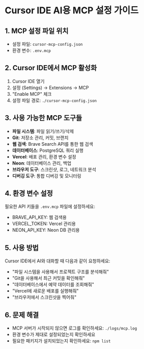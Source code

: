 # Cursor IDE AI용 MCP 설정 가이드

## 1. MCP 설정 파일 위치
- 설정 파일: `cursor-mcp-config.json`
- 환경 변수: `.env.mcp`

## 2. Cursor IDE에서 MCP 활성화
1. Cursor IDE 열기
2. 설정 (Settings) → Extensions → MCP
3. "Enable MCP" 체크
4. 설정 파일 경로: `./cursor-mcp-config.json`

## 3. 사용 가능한 MCP 도구들
- **파일 시스템**: 파일 읽기/쓰기/삭제
- **Git**: 저장소 관리, 커밋, 브랜치
- **웹 검색**: Brave Search API를 통한 웹 검색
- **데이터베이스**: PostgreSQL 쿼리 실행
- **Vercel**: 배포 관리, 환경 변수 설정
- **Neon**: 데이터베이스 관리, 백업
- **브라우저 도구**: 스크린샷, 로그, 네트워크 분석
- **디버깅 도구**: 통합 디버깅 및 모니터링

## 4. 환경 변수 설정
필요한 API 키들을 `.env.mcp` 파일에 설정하세요:
- BRAVE_API_KEY: 웹 검색용
- VERCEL_TOKEN: Vercel 관리용
- NEON_API_KEY: Neon DB 관리용

## 5. 사용 방법
Cursor IDE에서 AI와 대화할 때 다음과 같이 요청하세요:
- "파일 시스템을 사용해서 프로젝트 구조를 분석해줘"
- "Git을 사용해서 최근 커밋을 확인해줘"
- "데이터베이스에서 예약 데이터를 조회해줘"
- "Vercel에 새로운 배포를 실행해줘"
- "브라우저에서 스크린샷을 찍어줘"

## 6. 문제 해결
- MCP 서버가 시작되지 않으면 로그를 확인하세요: `./logs/mcp.log`
- 환경 변수가 제대로 설정되었는지 확인하세요
- 필요한 패키지가 설치되었는지 확인하세요: `npm list`
